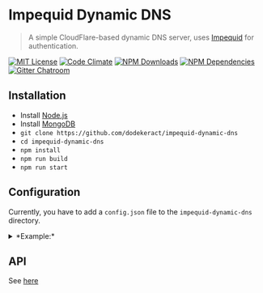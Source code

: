 # Impequid Dynamic DNS

> A simple CloudFlare-based dynamic DNS server, uses [Impequid](https://github.com/dodekeract/impequid) for authentication.

[![MIT License](https://img.shields.io/badge/license-MIT-blue.svg)](http://opensource.org/licenses/MIT)
[![Code Climate](https://codeclimate.com/github/impequid/dynamic-dns/badges/gpa.svg)](https://codeclimate.com/github/impequid/dynamic-dns)
[![NPM Downloads](https://img.shields.io/npm/dm/impequid-dynamic-dns.svg)](https://npmjs.com/package/impequid-dynamic-dns)
[![NPM Dependencies](https://david-dm.org/impequid/dynamic-dns.svg)](https://david-dm.org/impequid/dynamic-dns)
[![Gitter Chatroom](https://badges.gitter.im/dodekeract/impequid.svg)](https://gitter.im/dodekeract/impequid)

## Installation

- Install [Node.js](https://nodejs.org)
- Install [MongoDB](https://mongodb.org)
- `git clone https://github.com/dodekeract/impequid-dynamic-dns`
- `cd impequid-dynamic-dns`
- `npm install`
- `npm run build`
- `npm run start`

## Configuration

Currently, you have to add a `config.json` file to the `impequid-dynamic-dns` directory.

<details>
<summary>*Example:*</summary>
````json
{
	"cloudflare": {
		"email": "your@cloudflare.email",
		"token": "y0uRc7oUdF74r3T0k3n"
	},
	"domain": "your.domain",
	"excluded": ["list", "of", "subdomains", "you", "dont", "want", "to", "allow"],
	"listen": {
		"port": 40000,
		"address": "127.0.0.1"
	}
}
````
</details>

## API

See [here](documentation/api.md)
